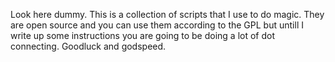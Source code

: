 Look here dummy. This is a collection of scripts that I use to do magic. They are open source and you can use them according to the GPL but untill I write up some instructions you are going to be doing a lot of dot connecting. Goodluck and godspeed.
